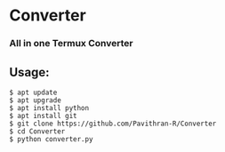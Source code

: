 # Converter
### All in one Termux Converter

## Usage:
```
$ apt update
$ apt upgrade
$ apt install python
$ apt install git
$ git clone https://github.com/Pavithran-R/Converter
$ cd Converter
$ python converter.py
```
